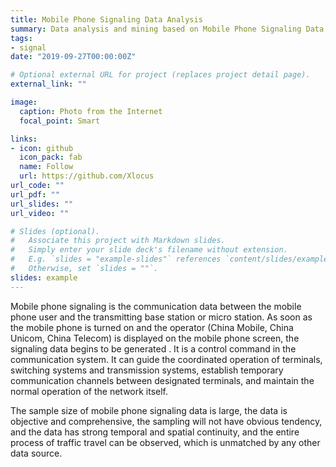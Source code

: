 ```yaml
---
title: Mobile Phone Signaling Data Analysis
summary: Data analysis and mining based on Mobile Phone Signaling Data.
tags:
- signal 
date: "2019-09-27T00:00:00Z"

# Optional external URL for project (replaces project detail page).
external_link: ""

image:
  caption: Photo from the Internet
  focal_point: Smart

links:
- icon: github
  icon_pack: fab
  name: Follow
  url: https://github.com/Xlocus
url_code: ""
url_pdf: ""
url_slides: ""
url_video: ""

# Slides (optional).
#   Associate this project with Markdown slides.
#   Simply enter your slide deck's filename without extension.
#   E.g. `slides = "example-slides"` references `content/slides/example-slides.md`.
#   Otherwise, set `slides = ""`.
slides: example
---
```


Mobile phone signaling is the communication data between the mobile phone user and the transmitting base station or micro station. As soon as the mobile phone is turned on and the operator (China Mobile, China Unicom, China Telecom) is displayed on the mobile phone screen, the signaling data begins to be generated .
It is a control command in the communication system. It can guide the coordinated operation of terminals, switching systems and transmission systems, establish temporary communication channels between designated terminals, and maintain the normal operation of the network itself.

The sample size of mobile phone signaling data is large, the data is objective and comprehensive, the sampling will not have obvious tendency, and the data has strong temporal and spatial continuity, and the entire process of traffic travel can be observed, which is unmatched by any other data source.
